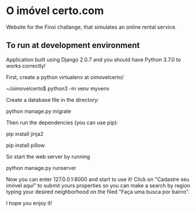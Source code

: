 # O imóvel certo.com

Website for the Finxi challange, that simulates an online rental service.

## To run at development environment

Application built using Django 2.0.7 and you should have Python 3.7.0 to works correctly!

First, create a python virtualenv at oimovelcerto/

~/oimovelcerto$ python3 -m venv myvenv

Create a database file in the directory:

python manage.py migrate

Then run the dependencies (you can use pip):

pip install jinja2

pip install pillow

So start the web server by running

python manage.py runserver

Now you can enter 127.0.0.1:8000 and start to use it! Click on "Cadastre seu imóvel aqui" to submit yours properties so you can make a search by region typing your desired neighborhood on the filed "Faça uma busca por bairro".

I hope you enjoy it!